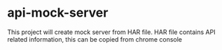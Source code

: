 # api-mock-server
This project will create mock server from HAR file. HAR file contains API related information, this can be copied from chrome console
